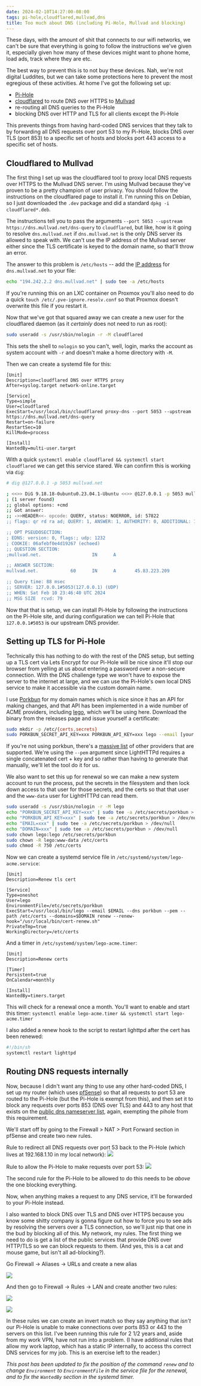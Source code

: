 ```yaml
---
date: 2024-02-10T14:27:00-08:00
tags: pi-hole,cloudflared,mullvad,dns
title: Too much about DNS (including Pi-Hole, Mullvad and blocking)
---
```


These days, with the amount of shit that connects to our wifi networks, we can't be sure that everything is going to follow the instructions we've given it, especially given how many of these devices might want to phone home, load ads, track where they are etc.

The best way to prevent this is to not buy these devices. Nah, we're not digital Luddites, but we can take some protections here to prevent the most egregious of these activities. At home I've got the following set up:
* [Pi-Hole](https://pi-hole.net)
* [cloudflared](https://github.com/cloudflare/cloudflared) to route DNS over HTTPS to [Mullvad](https://mullvad.net/en/help/dns-over-https-and-dns-over-tls)
* re-routing all DNS queries to the Pi-Hole
* blocking DNS over HTTP and TLS for all clients except the Pi-Hole

This prevents things from having hard-coded DNS services that they talk to by forwarding all DNS requests over port 53 to my Pi-Hole, blocks DNS over TLS (port 853) to a specific set of hosts and blocks port 443 access to a specific set of hosts.

## Cloudflared to Mullvad

The first thing I set up was the cloudflared tool to proxy local DNS requests over HTTPS to the Mullvad DNS server. I'm using Mullvad because they've proven to be a pretty champion of user privacy. You should follow the instructions on the cloudflared page to install it. I'm running this on Debian, so I just downloaded the `.dev` package and did a standard `dpkg -i cloudflared*.deb`.

The instructions tell you to pass the arguments `--port 5053 --upstream https://dns.mullvad.net/dns-query` to `cloudflared`, but like, how is it going to resolve `dns.mullvad.net` if `dns.mullvad.net` is the only DNS server its allowed to speak with. We can't use the IP address of the Mullvad server either since the TLS certificate is keyed to the domain name, so that'll throw an error.

The answer to this problem is `/etc/hosts` -- add the [IP address](https://mullvad.net/en/help/dns-over-https-and-dns-over-tls#specifications) for `dns.mullvad.net` to your file: 

```bash
echo "194.242.2.2 dns.mullvad.net" | sudo tee -a /etc/hosts
```

If you're running this on an LXC container on Proxmox you'll also need to do a quick `touch /etc/.pve-ignore.resolv.conf` so that Proxmox doesn't overwrite this file if you restart it.

Now that we've got that squared away we can create a new user for the cloudflared daemon (as it _certainly_ does not need to run as root):

```bash
sudo useradd -s /usr/sbin/nologin -r -M cloudflared
```

This sets the shell to `nologin` so you can't, well, login, marks the account as system account with `-r` and doesn't make a home directory with `-M`.

Then we can create a systemd file for this:

```
[Unit]
Description=cloudflared DNS over HTTPS proxy
After=syslog.target network-online.target

[Service]
Type=simple
User=cloudflared
ExecStart=/usr/local/bin/cloudflared proxy-dns --port 5053 --upstream https://dns.mullvad.net/dns-query
Restart=on-failure
RestartSec=10
KillMode=process

[Install]
WantedBy=multi-user.target
```

With a quick `systemctl enable cloudflared && systemctl start cloudflared` we can get this service stared.  We can confirm this is working via `dig`:

```bash
# dig @127.0.0.1 -p 5053 mullvad.net

; <<>> DiG 9.18.18-0ubuntu0.23.04.1-Ubuntu <<>> @127.0.0.1 -p 5053 mullvad.net
; (1 server found)
;; global options: +cmd
;; Got answer:
;; ->>HEADER<<- opcode: QUERY, status: NOERROR, id: 57822
;; flags: qr rd ra ad; QUERY: 1, ANSWER: 1, AUTHORITY: 0, ADDITIONAL: 1

;; OPT PSEUDOSECTION:
; EDNS: version: 0, flags:; udp: 1232
; COOKIE: 06afebf0e4d19267 (echoed)
;; QUESTION SECTION:
;mullvad.net.                   IN      A

;; ANSWER SECTION:
mullvad.net.            60      IN      A       45.83.223.209

;; Query time: 88 msec
;; SERVER: 127.0.0.1#5053(127.0.0.1) (UDP)
;; WHEN: Sat Feb 10 23:46:40 UTC 2024
;; MSG SIZE  rcvd: 79
```

Now that that is setup, we can install Pi-Hole by following the instructions on the Pi-Hole site, and during configuration we can tell Pi-Hole that `127.0.0.1#5053` is our upstream DNS provider.

## Setting up TLS for Pi-Hole

Technically this has nothing to do with the rest of the DNS setup, but setting up a TLS cert via Lets Encrypt for our Pi-Hole will be nice since it'll stop our browser from yelling at us about entering a password over a non-secure connection. With the DNS challenge type we won't have to expose the server to the internet at large, and we can use the Pi-Hole's own local DNS service to make it accessible via the custom domain name.

I use [Porkbun](https://porkbun.com) for my domain names which is nice since it has an API for making changes, and that API has been implemented in a wide number of ACME providers, including [lego](https://github.com/go-acme/lego), which we'll be using here. Download the binary from the releases page and issue yourself a certificate:

```bash
sudo mkdir -p /etc/{certs,secrets}
sudo PORKBUN_SECRET_API_KEY=xxx PORKBUN_API_KEY=xxx lego --email [your email] --domains="pihole.yourawesomedomainname.com" --dns porkbun --path /etc/certs --pem run
```

If you're not using porkbun, there's a [massive list](https://go-acme.github.io/lego/dns/) of other providers that are supported. We're using the `--pem` argument since LightHTTPd requires a single concatenated cert + key and so rather than having to generate that manually, we'll let the tool do it for us.

We also want to set this up for renewal so we can make a new system account to run the process, put the secrets in the filesystem and then lock down access to that user for those secrets, and the certs so that that user and the `www-data` user for LightHTTPd can read them.

```bash
sudo useradd -s /usr/sbin/nologin -r -M lego
echo "PORKBUN_SECRET_API_KEY=xxx" | sudo tee -a /etc/secrets/porkbun > /dev/null
echo "PORKBUN_API_KEY=xxx" | sudo tee -a /etc/secrets/porkbun > /dev/null
echo "EMAIL=xxx" | sudo tee -a /etc/secrets/porkbun > /dev/null
echo "DOMAIN=xxx" | sudo tee -a /etc/secrets/porkbun > /dev/null
sudo chown lego:lego /etc/secrets/porkbun
sudo chown -R lego:www-data /etc/certs
sudo chmod -R 750 /etc/certs
```

Now we can create a systemd service file in `/etc/systemd/system/lego-acme.service`:

```
[Unit]
Description=Renew tls cert

[Service]
Type=oneshot
User=lego
EnvironmentFile=/etc/secrets/porkbun
ExecStart=/usr/local/bin/lego --email $EMAIL --dns porkbun --pem --path /etc/certs --domains=$DOMAIN renew --renew-hook="/usr/local/bin/cert-renew.sh"
PrivateTmp=true
WorkingDirectory=/etc/certs
```

And a timer in `/etc/systemd/system/lego-acme.timer`:

```
[Unit]
Description=Renew certs

[Timer]
Persistent=true
OnCalendar=monthly

[Install]
WantedBy=timers.target
```

This will check for a renewal once a month. You'll want to enable and start this timer: `systemctl enable lego-acme.timer && systemctl start lego-acme.timer`

I also added a renew hook to the script to restart lighttpd after the cert has been renewed:

```bash
#!/bin/sh
systemctl restart lighttpd
```

## Routing DNS requests internally

Now, because I didn't want any thing to use any other hard-coded DNS, I set up my router (which uses [pfSense](https://www.pfsense.org)) so that all requests to port 53 are routed to the Pi-Hole (but the Pi-Hole is exempt from this), and then set it to block any requests over ports 853 (DNS over TLS) and 443 to any host that exists on the [public dns nameserver list](http://public-dns.info/nameservers-all.txt), again, exempting the pihole from this requirement.

We'll start off by going to the Firewall > NAT > Port Forward section in pfSense and create two new rules.

Rule to redirect all DNS requests over port 53 back to the Pi-Hole (which lives at 192.168.1.10 in my local network):
![](dns-redirect1.png)

Rule to allow the Pi-Hole to make requests over port 53:
![](dns-redirect2.png)

The second rule for the Pi-Hole to be allowed to do this needs to be _above_ the one blocking everything.

Now, when anything makes a request to any DNS service, it'll be forwarded to your Pi-Hole instead.

I also wanted to block DNS over TLS and DNS over HTTPS because you know some shitty company is gonna figure out how to force you to see ads by resolving the servers over a TLS connection, so we'll just nip that one in the bud by blocking all of this. My network, my rules. The first thing we need to do is get a list of the public services that provide DNS over HTTP/TLS so we can block requests to them. (And yes, this is a cat and mouse game, but isn't all ad-blocking?).

Go Firewall -> Aliases -> URLs and create a new alias

![](firewall-alias.png)

And then go to Firewall -> Rules -> LAN and create another two rules:

![](dns-over-https.png)

![](dns-over-tls.png)

In these rules we can create an invert match so they say anything that _isn't_ our Pi-Hole is unable to make connections over ports 853 or 443 to the servers on this list. I've been running this rule for 2 1/2 years and, aside from my work VPN, have not run into a problem. (I have additional rules that allow my work laptop, which has a static IP internally, to access ths correct DNS services for my job. This is an exercise left to the reader.)

_This post has been updated to fix the position of the command `renew` and to change `Environment` to `EnvironmentFile` in the service file for the renewal, and to fix the `WantedBy` section in the systemd timer._
